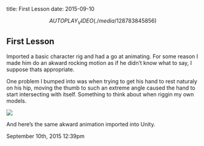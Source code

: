 title: First Lesson
date: 2015-09-10

$$AUTOPLAY_VIDEO(./media/128783845856)$$

## First Lesson

Imported a basic character rig and had a go at animating. For some reason I made him do an akward rocking motion as if he didn&rsquo;t know what to say, I suppose thats appropriate.

One problem I bumped into was when trying to get his hand to rest naturaly on his hip, moving the thumb to such an extreme angle caused the hand to start intersecting with itself. Something to think about when riggin my own models.

<img src="./media/128783893644.png"/>
<div class="caption"><p>And here&rsquo;s the same akward animation imported into Unity.</p> </div>

<div id="footer">
<span id="timestamp"> September 10th, 2015 12:39pm </span>
</div>